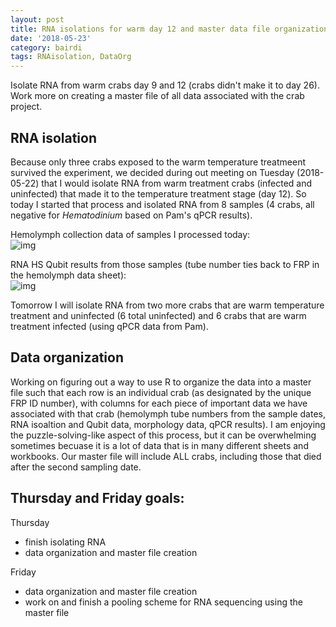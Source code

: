 ```yaml
---
layout: post
title: RNA isolations for warm day 12 and master data file organization
date: '2018-05-23'
category: bairdi
tags: RNAisolation, DataOrg
---
```

Isolate RNA from warm crabs day 9 and 12 (crabs didn't make it to day 26). Work more on creating a master file of all data associated with the crab project.

## RNA isolation

Because only three crabs exposed to the warm temperature treatmeent survived the experiment, we decided during out meeting on Tuesday (2018-05-22) that I would isolate RNA from warm treatment crabs (infected and uninfected) that made it to the temperature treatment stage (day 12). So today I started that process and isolated RNA from 8 samples (4 crabs, all negative for _Hematodinium_ based on Pam's qPCR results).  


Hemolymph collection data of samples I processed today:    
![img](http://owl.fish.washington.edu/scaphapoda/grace/Crab-project/20180523-rna-iso-samps.png)

RNA HS Qubit results from those samples (tube number ties back to FRP in the hemolymph data sheet):    
![img](http://owl.fish.washington.edu/scaphapoda/grace/Crab-project/20180523-qubit-results.png)


Tomorrow I will isolate RNA from two more crabs that are warm temperature treatment and uninfected (6 total uninfected) and 6 crabs that are warm treatment infected (using qPCR data from Pam).

## Data organization

Working on figuring out a way to use R to organize the data into a master file such that each row is an individual crab (as designated by the unique FRP ID number), with columns for each piece of important data we have associated with that crab (hemolymph tube numbers from the sample dates, RNA isoaltion and Qubit data, morphology data, qPCR results). I am enjoying the puzzle-solving-like aspect of this process, but it can be overwhelming sometimes becuase it is a lot of data that is in many different sheets and workbooks. Our master file will include ALL crabs, including those that died after the second sampling date. 

## Thursday and Friday goals:

Thursday
- finish isolating RNA 
- data organization and master file creation

Friday
- data organization and master file creation
- work on and finish a pooling scheme for RNA sequencing using the master file 

